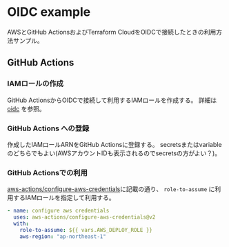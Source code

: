 OIDC example
====================

AWSとGitHub ActionsおよびTerraform CloudをOIDCで接続したときの利用方法サンプル。


## GitHub Actions

### IAMロールの作成
GitHub ActionsからOIDCで接続して利用するIAMロールを作成する。
詳細は [oidc](../oidc) を参照。

### GitHub Actions への登録
作成したIAMロールARNをGitHub Actionsに登録する。
secretsまたはvariableのどちらでもよい(AWSアカウントIDも表示されるのでsecretsの方がよい？)。

### GitHub Actionsでの利用
[aws-actions/configure-aws-credentials](https://github.com/aws-actions/configure-aws-credentials#assuming-a-role)に記載の通り、 `role-to-assume` に利用するIAMロールを指定して利用する。


```yaml
- name: configure aws credentials
  uses: aws-actions/configure-aws-credentials@v2
  with:
    role-to-assume: ${{ vars.AWS_DEPLOY_ROLE }}
    aws-region: "ap-northeast-1"
```
